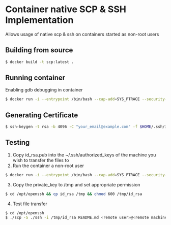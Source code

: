 # Container native SCP & SSH Implementation
Allows usage of native scp & ssh on containers started as non-root users

## Building from source
```bash
$ docker build -t scp:latest .
```

## Running container

Enabling gdb debugging in container
```bash
$ docker run -i --entrypoint /bin/bash --cap-add=SYS_PTRACE --security-opt seccomp=unconfined --user 100:100 -t scp:latest
```

## Generating Certificate
```bash
$ ssh-keygen -t rsa -b 4096 -C "your_email@example.com" -f $HOME/.ssh/id_rsa
```

## Testing
1. Copy id_rsa.pub into the ~/.ssh/authorized_keys of the machine you wish to transfer the files to
2. Run the container a non-root user
```bash
$ docker run -i --entrypoint /bin/bash --cap-add=SYS_PTRACE --security-opt seccomp=unconfined --user 100:100 -t scp:latest
```
3. Copy the private_key to /tmp and set appropriate permission
```bash
$ cd /opt/openssh && cp id_rsa /tmp && chmod 600 /tmp/id_rsa
```
4. Test file transfer
```bash
$ cd /opt/openssh
$ ./scp -S ./ssh -i /tmp/id_rsa README.md <remote user>@<remote machine host or ip>:/tmp
```
